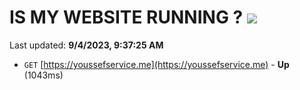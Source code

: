 # IS MY WEBSITE RUNNING ? [![](https://img.shields.io/static/v1?label=Sponsor&message=%E2%9D%A4&logo=GitHub&color=%23fe8e86)](https://github.com/sponsors/<username>)

Last updated: **9/4/2023, 9:37:25 AM**

- `GET` [https://youssefservice.me](https://youssefservice.me) - **Up** (1043ms)
